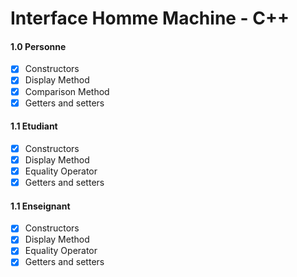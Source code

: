 Interface Homme Machine - C++
=======

#### 1.0 Personne
- [x] Constructors
- [x] Display Method
- [x] Comparison Method
- [x] Getters and setters

#### 1.1 Etudiant
- [x] Constructors
- [x] Display Method
- [x] Equality Operator
- [x] Getters and setters

#### 1.1 Enseignant
- [x] Constructors
- [x] Display Method
- [x] Equality Operator
- [x] Getters and setters
